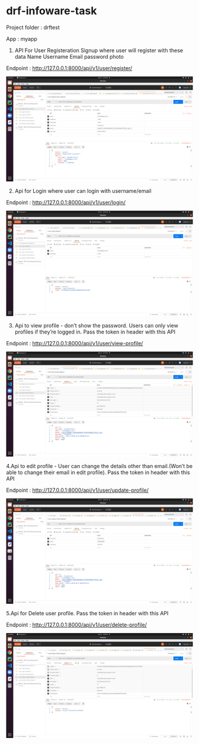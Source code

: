 # drf-infoware-task

Project folder : drftest


App : myapp


1. API For User Registeration
Signup where user will register with these data 
Name 
Username
Email
password
photo 


Endpoint : http://127.0.0.1:8000/api/v1/user/register/ 


![](working-screenshots/User-Register.png)



2. Api for Login where user can login with username/email


Endpoint : http://127.0.0.1:8000/api/v1/user/login/ 

![](working-screenshots/User-Login.png)



3. Api to view profile - don’t show the password. Users can only view profiles if they’re logged in. Pass the token in header with this API


Endpoint : http://127.0.0.1:8000/api/v1/user/view-profile/ 




![](working-screenshots/User-Detail.png)



4.Api to edit profile - User can  change the details other than email.(Won’t be able to change their email in edit profile). Pass the token in header with this API



Endpoint : http://127.0.0.1:8000/api/v1/user/update-profile/




![](working-screenshots/User-Update-Profile.png)


5.Api for Delete user profile. Pass the token in header with this API


Endpoint : http://127.0.0.1:8000/api/v1/user/delete-profile/



![](working-screenshots/User-Delete-Profile.png)
